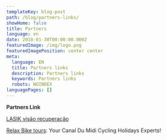 ```yaml
---
templateKey: blog-post
path: /blog/partners-links/
showHome: false
title: Partners
language: en
date: 2018-01-30T00:00:00.000Z
featuredImage: /img/logo.png
featuredImagePosition: center center
meta:
  language: EN
  title: Partners links
  description: Partners links
  keywords: Partners links
  robots: NOINDEX
languagePages: []
---
```

**Partners Link**

[LASIK visão recuperação](http://excel.sub.jp/)

[Relax Bike tours](https://relaxbiketours.com/): Your Canal Du Midi Cycling Holidays Experts!
